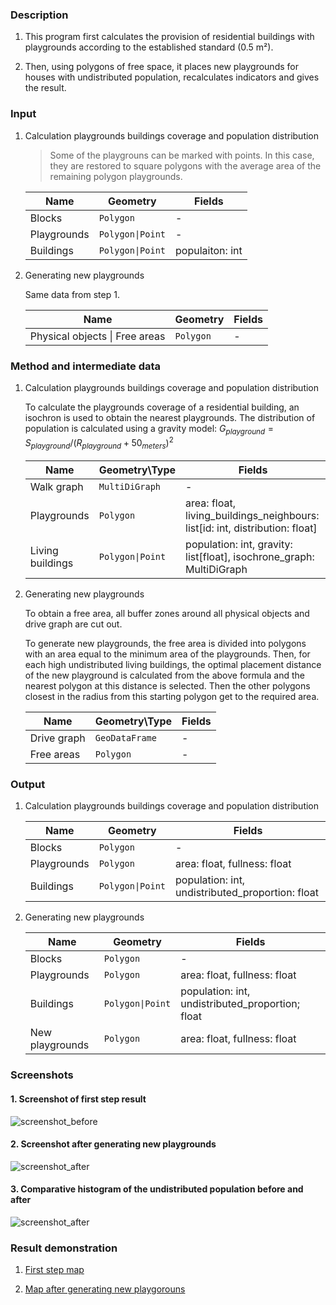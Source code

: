 ### Description 

1. This program first calculates the provision of residential buildings with playgrounds according to the established standard (0.5 m²).
   
2. Then, using polygons of free space, it places new playgrounds for houses with undistributed population, recalculates indicators and gives the result.

### Input

1. Calculation playgrounds buildings coverage and population distribution

    > Some of the playgrouns can be marked with points. In this case, they are restored to square polygons with the average area of the remaining polygon playgrounds.

    Name | Geometry | Fields
    --- | --- | ---
    Blocks | `Polygon` | -
    Playgrounds | `Polygon\|Point` | -
    Buildings | `Polygon\|Point` | populaiton: int

2. Generating new playgrounds
   
    Same data from step 1.

    Name | Geometry | Fields
    --- | --- | ---
    Physical objects \| Free areas| `Polygon`  | -


### Method and intermediate data

1. Calculation playgrounds buildings coverage and population distribution

    To calculate the playgrounds coverage of a residential building, an isochron is used to obtain the nearest playgrounds. The distribution of population is calculated using a gravity model: $G_{playground}=S_{playground} / (R_{playground} + 50_{meters})^2$

    Name | Geometry\Type | Fields
    --- | --- | ---
    Walk graph | `MultiDiGraph` | -
    Playgrounds | `Polygon` | area: float, living_buildings_neighbours: list[id: int, distribution: float]
    Living buildings | `Polygon\|Point` | population: int, gravity: list[float], isochrone_graph: MultiDiGraph

2. Generating new playgrounds

    To obtain a free area, all buffer zones around all physical objects and drive graph are cut out.

    To generate new playgrounds, the free area is divided into polygons with an area equal to the minimum area of the playgrounds. Then, for each high undistributed living buildings, the optimal placement distance of the new playground is calculated from the above formula and the nearest polygon at this distance is selected. Then the other polygons closest in the radius from this starting polygon get to the required area.

    Name | Geometry\Type | Fields
    --- | --- | ---
    Drive graph | `GeoDataFrame` | -
    Free areas | `Polygon` | -


### Output

1. Calculation playgrounds buildings coverage and population distribution

    Name | Geometry | Fields
    --- | --- | ---
    Blocks | `Polygon` | -
    Playgrounds | `Polygon` | area: float, fullness: float
    Buildings | `Polygon\|Point` | population: int, undistributed_proportion: float


2. Generating new playgrounds


    Name | Geometry | Fields
    --- | --- | ---
    Blocks | `Polygon` | -
    Playgrounds | `Polygon` | area: float, fullness: float
    Buildings | `Polygon\|Point` | population: int, undistributed_proportion; float
    New playgrounds | `Polygon` | area: float, fullness: float



### Screenshots

#### 1. Screenshot of first step result

![screenshot_before](data/screenshots/screenshot_before.png)

#### 2. Screenshot after generating new playgrounds

![screenshot_after](data/screenshots/screenshot_after.png)

#### 3. Comparative histogram of the undistributed population before and after

![screenshot_after](data/screenshots/undistributed_proportion.png)

### Result demonstration

1. [First step map](https://github.com/IngeniariusSoftware/estimation-of-provision-and-planning-of-the-placement-of-children-playgrounds/releases/download/1.0.0/map_before.html)

2. [Map after generating new playgorouns](https://github.com/IngeniariusSoftware/estimation-of-provision-and-planning-of-the-placement-of-children-playgrounds/releases/download/1.0.0/map_after.html)